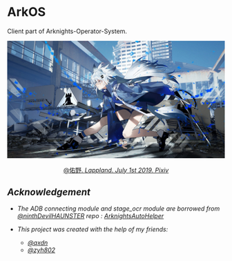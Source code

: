 # ArkOS

Client part of Arknights-Operator-System.

![Lappland_id_75499774](README.assets/Lappland_id_75499774.jpg)

<center style="font-size:14px;color:#C0C0C0;text-decoration:underline">
    <a href="https://www.pixiv.net/en/artworks/75499774">@佑野. <i>Lappland<i/>. July 1st 2019. Pixiv</a>
</center> 

## Acknowledgement

- The *ADB connecting module* and *stage_ocr module* are borrowed from [@ninthDevilHAUNSTER](https://github.com/ninthDevilHAUNSTER) repo : [ArknightsAutoHelper](https://github.com/ninthDevilHAUNSTER/ArknightsAutoHelper)

- This project was created with the help of my friends:
  - [@qxdn](https://github.com/qxdn)
  - [@zyh802](https://github.com/zyh802)

